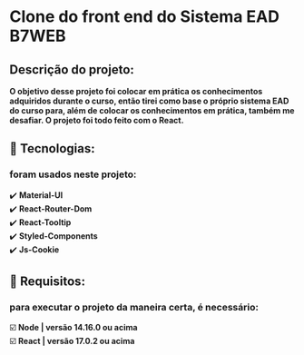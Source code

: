 # Clone do front end do Sistema EAD B7WEB

## Descrição do projeto:
__O objetivo desse projeto foi colocar em prática os conhecimentos adquiridos durante o curso, então tirei como base o próprio sistema EAD do curso para, além de colocar os conhecimentos em prática, também me desafiar. O projeto foi todo feito com o React.__
## 🔧 Tecnologias:
### foram usados neste projeto: 
✔️ **Material-UI**\
✔️ **React-Router-Dom**\
✔️ **React-Tooltip**\
✔️ **Styled-Components**\
✔️ **Js-Cookie**
## 🔖 Requisitos:
### para executar o projeto da maneira certa, é necessário:
☑️ **Node | versão 14.16.0 ou acima**\
☑️ **React | versão 17.0.2 ou acima**

